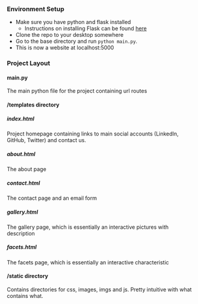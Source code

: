 ### Environment Setup

- Make sure you have python and flask installed
  - Instructions on installing Flask can be found [here](http://flask.pocoo.org/)
- Clone the repo to your desktop somewhere
- Go to the base directory and run `python main.py`.
- This is now a website at localhost:5000

### Project Layout

#### main.py

The main python file for the project containing url routes

#### /templates directory

##### index.html

Project homepage containing links to main social accounts (LinkedIn, GitHub, Twitter) and contact us.

##### about.html

The about page

##### contact.html

The contact page and an email form

##### gallery.html

The gallery page, which is essentially an interactive pictures with description

##### facets.html

The facets page, which is essentially an interactive characteristic

#### /static directory

Contains directories for css, images, imgs and js. Pretty intuitive with what contains what.

